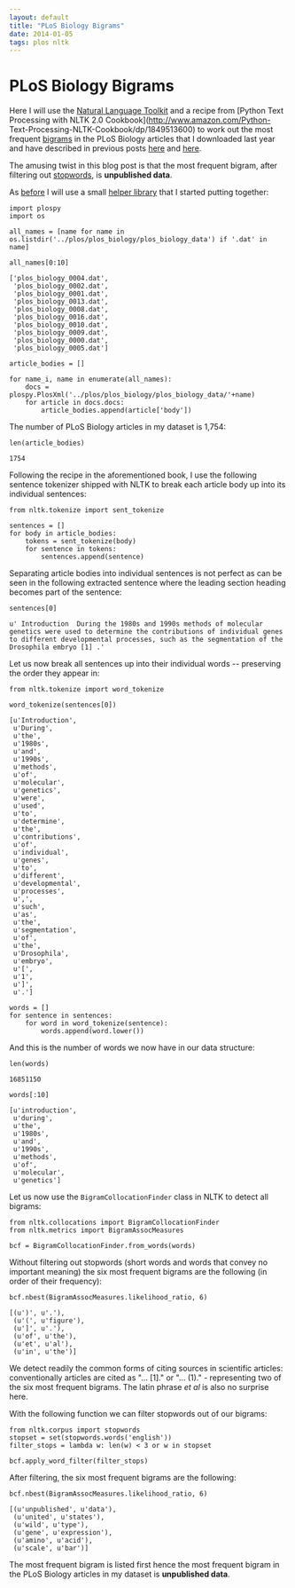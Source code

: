 ```yaml
---
layout: default
title: "PLoS Biology Bigrams"
date: 2014-01-05
tags: plos nltk
---
```


# PLoS Biology Bigrams

Here I will use the [Natural Language Toolkit](http://nltk.org/) and a recipe
from
[Python Text Processing with NLTK 2.0 Cookbook](http://www.amazon.com/Python-
Text-Processing-NLTK-Cookbook/dp/1849513600)
to work out the most frequent
[bigrams](https://en.wikipedia.org/wiki/Bigram) in the PLoS Biology articles
that
I downloaded last year and have described in previous posts
[here](http://georg.io/2013/12/Most_Similar_PLoS_Biology/) and
[here](http://georg.io/2013/10/PLoS_Time_to_Publication/).

The amusing twist in this blog post is that the most frequent bigram,
after filtering out [stopwords](https://en.wikipedia.org/wiki/Stop_words),
is **unpublished data**.

As [before](http://georg.io/2013/12/Most_Similar_PLoS_Biology/) I will use a
small [helper library](https://github.com/waltherg/PLoSPy) that I started
putting
together:


    import plospy
    import os

    all_names = [name for name in os.listdir('../plos/plos_biology/plos_biology_data') if '.dat' in name]

    all_names[0:10]

    ['plos_biology_0004.dat',
     'plos_biology_0002.dat',
     'plos_biology_0001.dat',
     'plos_biology_0013.dat',
     'plos_biology_0008.dat',
     'plos_biology_0016.dat',
     'plos_biology_0010.dat',
     'plos_biology_0009.dat',
     'plos_biology_0000.dat',
     'plos_biology_0005.dat']

    article_bodies = []
    
    for name_i, name in enumerate(all_names):
        docs = plospy.PlosXml('../plos/plos_biology/plos_biology_data/'+name)
        for article in docs.docs:
            article_bodies.append(article['body'])

The number of PLoS Biology articles in my dataset is 1,754:


    len(article_bodies)

    1754

Following the recipe in the aforementioned book, I use the following
sentence tokenizer shipped with NLTK to break each article body up into
its individual sentences:

    from nltk.tokenize import sent_tokenize

    sentences = []
    for body in article_bodies:
        tokens = sent_tokenize(body)
        for sentence in tokens:
            sentences.append(sentence)

Separating article bodies into individual sentences is not perfect as can be
seen in
the following extracted sentence where the leading section heading becomes part
of
the sentence:

    sentences[0]

    u' Introduction  During the 1980s and 1990s methods of molecular genetics were used to determine the contributions of individual genes to different developmental processes, such as the segmentation of the Drosophila embryo [1] .'

Let us now break all sentences up into their individual words -- preserving the
order
they appear in:

    from nltk.tokenize import word_tokenize

    word_tokenize(sentences[0])
    
    [u'Introduction',
     u'During',
     u'the',
     u'1980s',
     u'and',
     u'1990s',
     u'methods',
     u'of',
     u'molecular',
     u'genetics',
     u'were',
     u'used',
     u'to',
     u'determine',
     u'the',
     u'contributions',
     u'of',
     u'individual',
     u'genes',
     u'to',
     u'different',
     u'developmental',
     u'processes',
     u',',
     u'such',
     u'as',
     u'the',
     u'segmentation',
     u'of',
     u'the',
     u'Drosophila',
     u'embryo',
     u'[',
     u'1',
     u']',
     u'.']

    words = []
    for sentence in sentences:
        for word in word_tokenize(sentence):
            words.append(word.lower())

And this is the number of words we now have in our data structure:

    len(words)

    16851150

    words[:10]

    [u'introduction',
     u'during',
     u'the',
     u'1980s',
     u'and',
     u'1990s',
     u'methods',
     u'of',
     u'molecular',
     u'genetics']
     
Let us now use the `BigramCollocationFinder` class in NLTK to detect all
bigrams:

    from nltk.collocations import BigramCollocationFinder
    from nltk.metrics import BigramAssocMeasures

    bcf = BigramCollocationFinder.from_words(words)

Without filtering out stopwords (short words and words that convey no important
meaning) the six most frequent bigrams are the following (in order of their
frequency):

    bcf.nbest(BigramAssocMeasures.likelihood_ratio, 6)

    [(u')', u'.'),
     (u'(', u'figure'),
     (u']', u'.'),
     (u'of', u'the'),
     (u'et', u'al'),
     (u'in', u'the')]

We detect readily the common forms of citing sources in scientific articles:
conventionally articles are cited as "... [1]." or "... (1)." - representing two
of the six most frequent bigrams.
The latin phrase *et al* is also no surprise here.

With the following function we can filter stopwords out of our bigrams:

    from nltk.corpus import stopwords
    stopset = set(stopwords.words('english'))
    filter_stops = lambda w: len(w) < 3 or w in stopset

    bcf.apply_word_filter(filter_stops)

After filtering, the six most frequent bigrams are the following:

    bcf.nbest(BigramAssocMeasures.likelihood_ratio, 6)

    [(u'unpublished', u'data'),
     (u'united', u'states'),
     (u'wild', u'type'),
     (u'gene', u'expression'),
     (u'amino', u'acid'),
     (u'scale', u'bar')]

The most frequent bigram is listed first hence the most frequent bigram in the
PLoS Biology articles in my dataset is **unpublished data**.
